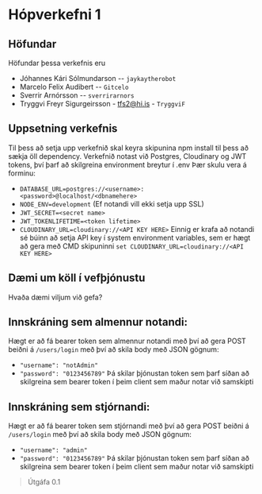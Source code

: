 # Hópverkefni 1
## Höfundar
Höfundar þessa verkefnis eru
* Jóhannes Kári Sólmundarson -<EMAILHERE>- `jaykaytherobot`
* Marcelo Felix Audibert -<EMAILHERE>- `Gitcelo`
* Sverrir Arnórsson -<EMAILHERE>-  `sverrirarnors`
* Tryggvi Freyr Sigurgeirsson - tfs2@hi.is - `TryggviF`

## Uppsetning verkefnis
Til þess að setja upp verkefnið skal keyra skipunina npm install til þess að sækja öll dependency.
Verkefnið notast við Postgres, Cloudinary og JWT tokens, því þarf að skilgreina environment breytur í .env
Þær skulu vera á forminu:
* `DATABASE_URL=postgres://<username>:<password>@localhost/<dbnamehere>`
* `NODE_ENV=development` (Ef notandi vill ekki setja upp SSL)
* `JWT_SECRET=<secret name>`
* `JWT_TOKENLIFETIME=<token lifetime>`
* `CLOUDINARY_URL=cloudinary://<API KEY HERE>`
Einnig er krafa að notandi sé búinn að setja API key í system environment variables, sem er hægt að gera með CMD skipuninni
`set CLOUDINARY_URL=cloudinary://<API KEY HERE>`

## Dæmi um köll í vefþjónustu
Hvaða dæmi viljum við gefa?

## Innskráning sem almennur notandi:
Hægt er að fá bearer token sem almennur notandi með því að gera POST beiðni á `/users/login` með því að skila body með JSON gögnum:
* `"username": "notAdmin"`
* `"password": "0123456789"`
Þá skilar þjónustan token sem þarf síðan að skilgreina sem bearer token í þeim client sem maður notar við samskipti

## Innskráning sem stjórnandi:
Hægt er að fá bearer token sem stjórnandi með því að gera POST beiðni á `/users/login` með því að skila body með JSON gögnum:
* `"username": "admin"`
* `"password": "0123456789"`
Þá skilar þjónustan token sem þarf síðan að skilgreina sem bearer token í þeim client sem maður notar við samskipti

> Útgáfa 0.1